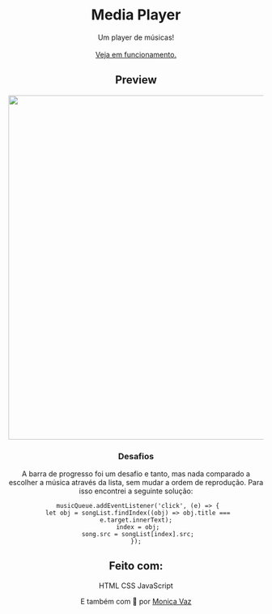 <div align="center">

# Media Player

Um player de músicas!
<br><br>
<a href = "https://psiindica.netlify.app/"> Veja em funcionamento. </a>

## Preview

<img src="https://github.com/M0nicaVaz/mediaPlayer/blob/master/assets/images/github/preview.gif?raw=true" width="680px" >

### Desafios

A barra de progresso foi um desafio e tanto, mas nada comparado a escolher a música através da lista, sem mudar a ordem de reprodução. Para isso encontrei a seguinte solução:

```
 musicQueue.addEventListener('click', (e) => {
 let obj = songList.findIndex((obj) => obj.title === e.target.innerText);
 index = obj;
 song.src = songList[index].src;
});
```

## Feito com:

HTML
CSS
JavaScript

E também com 💜 por <a href="https://www.linkedin.com/in/monica-vaz/"> Monica Vaz </a>

</div>
